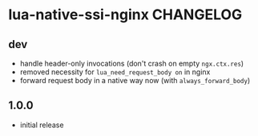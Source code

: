 # lua-native-ssi-nginx CHANGELOG

## dev

- handle header-only invocations (don't crash on empty `ngx.ctx.res`)
- removed necessity for `lua_need_request_body on` in nginx
- forward request body in a native way now (with `always_forward_body`)

## 1.0.0

- initial release
